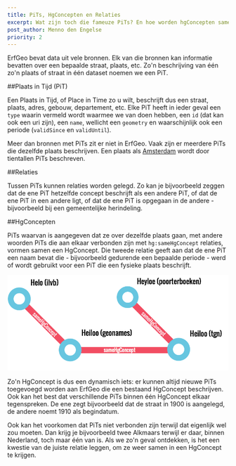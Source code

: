 ```yaml
---
title: PiTs, HgConcepten en Relaties
excerpt: Wat zijn toch die fameuze PiTs? En hoe worden hgConcepten samengesteld? Hoe zit, kortom, de ErfGeo data in elkaar?
post_author: Menno den Engelse
priority: 2
---
```


ErfGeo bevat data uit vele bronnen. Elk van die bronnen kan informatie bevatten over een bepaalde straat, plaats, etc. Zo'n beschrijving van één zo'n plaats of straat in één dataset noemen we een PiT.

##Plaats in Tijd (PiT)

Een Plaats in Tijd, of Place in Time zo u wilt, beschrijft dus een straat, plaats, adres, gebouw, departement, etc. Elke PiT heeft in ieder geval een `type` waarin vermeld wordt waarmee we van doen hebben, een `id` (dat kan ook een uri zijn), een `name`, wellicht een `geometry` en waarschijnlijk ook een periode (`validSince` en `validUntil`).

Meer dan bronnen met PiTs zit er niet in ErfGeo. Vaak zijn er meerdere PiTs die dezelfde plaats beschrijven. Een plaats als [Amsterdam](http://thesaurus.erfgeo.nl/hgconcept/?id=http://vocab.getty.edu/tgn/7006952) wordt door tientallen PiTs beschreven.

##Relaties

Tussen PiTs kunnen relaties worden gelegd. Zo kan je bijvoorbeeld zeggen dat de ene PiT hetzelfde concept beschrijft als een andere PiT, of dat de ene PiT in een andere ligt, of dat de ene PiT is opgegaan in de andere - bijvoorbeeld bij een gemeentelijke herindeling.

##HgConcepten

PiTs waarvan is aangegeven dat ze over dezelfde plaats gaan, met andere woorden PiTs die aan elkaar verbonden zijn met `hg:sameHgConcept` relaties, vormen samen een HgConcept. Die tweede relatie geeft aan dat de ene PiT een naam bevat die - bijvoorbeeld gedurende een bepaalde periode - werd of wordt gebruikt voor een PiT die een fysieke plaats beschrijft.

![Het HgConcept Heiloo](/images/klont.png)

Zo'n HgConcept is dus een dynamisch iets: er kunnen altijd nieuwe PiTs toegevoegd worden aan ErfGeo die een bestaand HgConcept beschrijven. Ook kan het best dat verschillende PiTs binnen één HgConcept elkaar tegenspreken. De ene zegt bijvoorbeeld dat de straat in 1900 is aangelegd, de andere noemt 1910 als begindatum.

Ook kan het voorkomen dat PiTs niet verbonden zijn terwijl dat eigenlijk wel zou moeten. Dan krijg je bijvoorbeeld twee Alkmaars terwijl er daar, binnen Nederland, toch maar één van is. Als we zo'n geval ontdekken, is het een kwestie van de juiste relatie leggen, om ze weer samen in een HgConcept te krijgen.